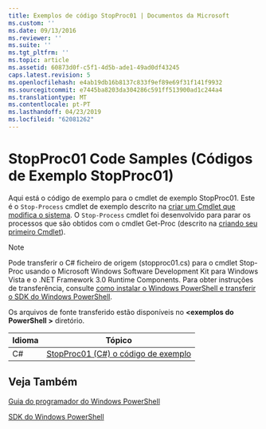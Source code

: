 ```yaml
---
title: Exemplos de código StopProc01 | Documentos da Microsoft
ms.custom: ''
ms.date: 09/13/2016
ms.reviewer: ''
ms.suite: ''
ms.tgt_pltfrm: ''
ms.topic: article
ms.assetid: 60873d0f-c5f1-4d5b-ade1-49ad0df43245
caps.latest.revision: 5
ms.openlocfilehash: e4ab19db16b8137c833f9ef89e69f31f141f9932
ms.sourcegitcommit: e7445ba8203da304286c591ff513900ad1c244a4
ms.translationtype: MT
ms.contentlocale: pt-PT
ms.lasthandoff: 04/23/2019
ms.locfileid: "62081262"
---
```

# <a name="stopproc01-code-samples"></a>StopProc01 Code Samples (Códigos de Exemplo StopProc01)

Aqui está o código de exemplo para o cmdlet de exemplo StopProc01. Este é o `Stop-Process` cmdlet de exemplo descrito na [criar um Cmdlet que modifica o sistema](../cmdlet/creating-a-cmdlet-that-modifies-the-system.md). O `Stop-Process` cmdlet foi desenvolvido para parar os processos que são obtidos com o cmdlet Get-Proc (descrito na [criando seu primeiro Cmdlet](../cmdlet/creating-a-cmdlet-without-parameters.md)).

> [!NOTE]
> Pode transferir o C# ficheiro de origem (stopproc01.cs) para o cmdlet Stop-Proc usando o Microsoft Windows Software Development Kit para Windows Vista e o .NET Framework 3.0 Runtime Components. Para obter instruções de transferência, consulte [como instalar o Windows PowerShell e transferir o SDK do Windows PowerShell](/powershell/developer/installing-the-windows-powershell-sdk).
>
> Os arquivos de fonte transferido estão disponíveis no  **\<exemplos do PowerShell >** diretório.

|Idioma|Tópico|
|--------------|-----------|
|C#|[StopProc01 (C#) o código de exemplo](./stopproc01-csharp-sample-code.md)|

## <a name="see-also"></a>Veja Também

[Guia do programador do Windows PowerShell](./windows-powershell-programmer-s-guide.md)

[SDK do Windows PowerShell](../windows-powershell-reference.md)